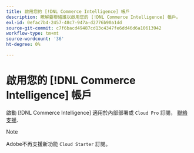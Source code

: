 ```yaml
---
title: 啟用您的 [!DNL Commerce Intelligence] 帳戶
description: 瞭解要聯絡誰以啟用您的 [!DNL Commerce Intelligence] 帳戶。
exl-id: 0efac7b4-2457-48c7-947a-d2776b90a1dd
source-git-commit: c7f6bacd49487cd13c4347fe6dd46d6a10613942
workflow-type: tm+mt
source-wordcount: '36'
ht-degree: 0%

---
```


# 啟用您的 [!DNL Commerce Intelligence] 帳戶

啟動 [!DNL Commerce Intelligence] 適用於內部部署或 `Cloud Pro` 訂閱， [聯絡支援](https://experienceleague.adobe.com/docs/commerce-knowledge-base/kb/troubleshooting/miscellaneous/mbi-service-policies.html).

>[!NOTE]
>
>Adobe不再支援新功能 `Cloud Starter` 訂閱。
